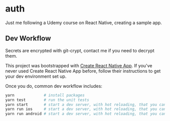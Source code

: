 # auth

Just me following a Udemy course on React Native, creating a sample app.

## Dev Workflow

Secrets are encrypted with git-crypt, contact me if you need to decrypt them.

This project was bootstrapped with [Create React Native App](https://github.com/react-community/create-react-native-app).
If you've never used Create React Native App before, follow their instructions to get your dev environment set up.

Once you do, common dev workflow includes:

```bash
yarn             # install packages
yarn test        # run the unit tests
yarn start       # start a dev server, with hot reloading, that you can access from an actual phone
yarn run ios     # start a dev server, with hot reloading, that you can access from an iOS emulator
yarn run android # start a dev server, with hot reloading, that you can access from an Android emulator
```

